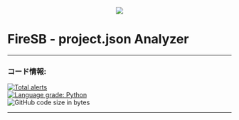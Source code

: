 <p align="center">
  <img src="https://user-images.githubusercontent.com/103930835/187667173-c222c664-ec1e-46c7-af20-41688152a310.png" />
</p>

# FireSB - project.json Analyzer

---

### コード情報:

[![Total alerts](https://img.shields.io/lgtm/alerts/g/pscore23/SB3_Analyzer.svg?logo=lgtm&logoWidth=18)](https://lgtm.com/projects/g/pscore23/SB3_Analyzer/alerts/)  
[![Language grade: Python](https://img.shields.io/lgtm/grade/python/g/pscore23/SB3_Analyzer.svg?logo=lgtm&logoWidth=18)](https://lgtm.com/projects/g/pscore23/SB3_Analyzer/context:python)  
![GitHub code size in bytes](https://img.shields.io/github/languages/code-size/pscore23/SB3_Analyzer)

---
